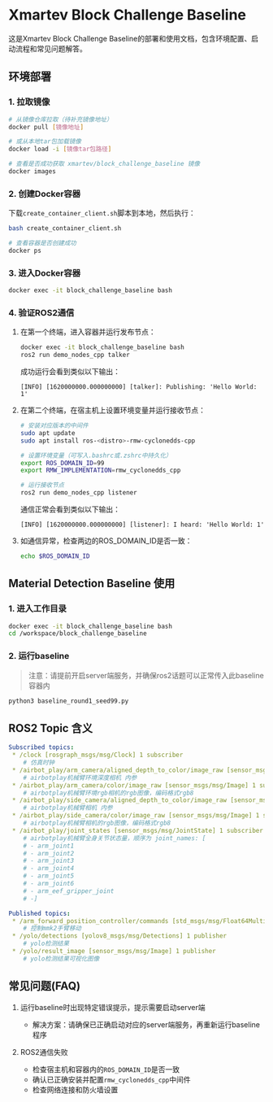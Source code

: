 # Xmartev Block Challenge Baseline

这是Xmartev Block Challenge Baseline的部署和使用文档，包含环境配置、启动流程和常见问题解答。

## 环境部署

### 1. 拉取镜像

```bash
# 从镜像仓库拉取（待补充镜像地址）
docker pull [镜像地址]

# 或从本地tar包加载镜像
docker load -i [镜像tar包路径]

# 查看是否成功获取 xmartev/block_challenge_baseline 镜像
docker images
```

### 2. 创建Docker容器

下载`create_container_client.sh`脚本到本地，然后执行：

```bash
bash create_container_client.sh

# 查看容器是否创建成功
docker ps
```

### 3. 进入Docker容器

```bash
docker exec -it block_challenge_baseline bash
```

### 4. 验证ROS2通信

1. 在第一个终端，进入容器并运行发布节点：
   ```bash
   docker exec -it block_challenge_baseline bash
   ros2 run demo_nodes_cpp talker
   ```
   成功运行会看到类似以下输出：
   ```
   [INFO] [1620000000.000000000] [talker]: Publishing: 'Hello World: 1'
   ```

2. 在第二个终端，在宿主机上设置环境变量并运行接收节点：
   ```bash
   # 安装对应版本的中间件
   sudo apt update
   sudo apt install ros-<distro>-rmw-cyclonedds-cpp
   
   # 设置环境变量（可写入.bashrc或.zshrc中持久化）
   export ROS_DOMAIN_ID=99
   export RMW_IMPLEMENTATION=rmw_cyclonedds_cpp
   
   # 运行接收节点
   ros2 run demo_nodes_cpp listener
   ```
   通信正常会看到类似以下输出：
   ```
   [INFO] [1620000000.000000000] [listener]: I heard: 'Hello World: 1'
   ```

3. 如通信异常，检查两边的ROS_DOMAIN_ID是否一致：
   ```bash
   echo $ROS_DOMAIN_ID
   ```

## Material Detection Baseline 使用

### 1. 进入工作目录

```bash
docker exec -it block_challenge_baseline bash
cd /workspace/block_challenge_baseline
```

### 2. 运行baseline

> 注意：请提前开启server端服务，并确保ros2话题可以正常传入此baseline容器内

```bash
python3 baseline_round1_seed99.py
```

## ROS2 Topic 含义

```yaml
Subscribed topics:
 * /clock [rosgraph_msgs/msg/Clock] 1 subscriber
	# 仿真时钟
 * /airbot_play/arm_camera/aligned_depth_to_color/image_raw [sensor_msgs/msg/Image] 1 subscriber
 	# airbotplay机械臂环境深度相机 内参
 * /airbot_play/arm_camera/color/image_raw [sensor_msgs/msg/Image] 1 subscriber
 	# airbotplay机械臂环境rgb相机的rgb图像，编码格式rgb8
 * /airbot_play/side_camera/aligned_depth_to_color/image_raw [sensor_msgs/msg/Image] 1 subscriber
 	# airbotplay机械臂相机 内参
 * /airbot_play/side_camera/color/image_raw [sensor_msgs/msg/Image] 1 subscriber
 	# airbotplay机械臂相机的rgb图像，编码格式rgb8
 * /airbot_play/joint_states [sensor_msgs/msg/JointState] 1 subscriber
 	# airbotplay机械臂全身关节状态量，顺序为 joint_names: [
    # - arm_joint1
    # - arm_joint2
    # - arm_joint3
    # - arm_joint4
    # - arm_joint5
    # - arm_joint6
    # - arm_eef_gripper_joint
    # -]

Published topics:
 * /arm_forward_position_controller/commands [std_msgs/msg/Float64MultiArray] 1 publisher
 	# 控制mmk2手臂移动
 * /yolo/detections [yolov8_msgs/msg/Detections] 1 publisher
 	# yolo检测结果
 * /yolo/result_image [sensor_msgs/msg/Image] 1 publisher
 	# yolo检测结果可视化图像
```

## 常见问题(FAQ)

1. 运行baseline时出现特定错误提示，提示需要启动server端
   - 解决方案：请确保已正确启动对应的server端服务，再重新运行baseline程序

2. ROS2通信失败
   - 检查宿主机和容器内的`ROS_DOMAIN_ID`是否一致
   - 确认已正确安装并配置`rmw_cyclonedds_cpp`中间件
   - 检查网络连接和防火墙设置